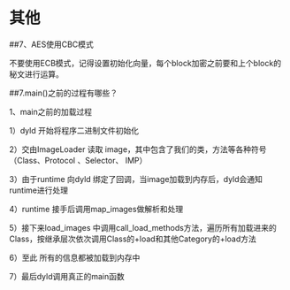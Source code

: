 # 其他
##7、AES使用CBC模式

不要使用ECB模式，记得设置初始化向量，每个block加密之前要和上个block的秘文进行运算。

##7.main()之前的过程有哪些？

1、main之前的加载过程

1）dyld 开始将程序二进制文件初始化

2）交由ImageLoader 读取 image，其中包含了我们的类，方法等各种符号（Class、Protocol 、Selector、 IMP）

3）由于runtime 向dyld 绑定了回调，当image加载到内存后，dyld会通知runtime进行处理

4）runtime 接手后调用map_images做解析和处理

5）接下来load_images 中调用call_load_methods方法，遍历所有加载进来的Class，按继承层次依次调用Class的+load和其他Category的+load方法

6）至此 所有的信息都被加载到内存中

7）最后dyld调用真正的main函数

